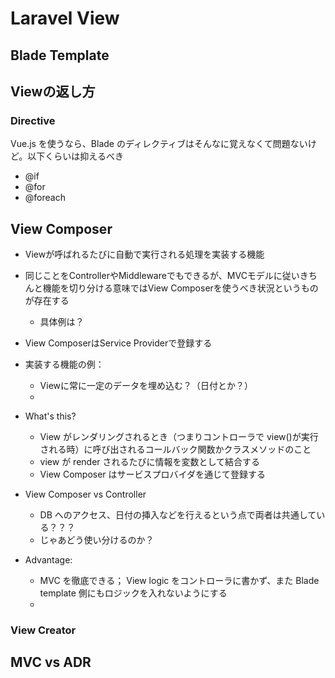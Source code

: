 # Laravel View


## Blade Template


## Viewの返し方

### Directive

Vue.js を使うなら、Blade のディレクティブはそんなに覚えなくて問題ないけど。以下くらいは抑えるべき

- @if
- @for
- @foreach


## View Composer

- Viewが呼ばれるたびに自動で実行される処理を実装する機能
- 同じことをControllerやMiddlewareでもできるが、MVCモデルに従いきちんと機能を切り分ける意味ではView Composerを使うべき状況というものが存在する
  - 具体例は？
- View ComposerはService Providerで登録する
- 実装する機能の例：
  - Viewに常に一定のデータを埋め込む？（日付とか？）
  -


- What's this?

  - View がレンダリングされるとき（つまりコントローラで view()が実行される時）に呼び出されるコールバック関数かクラスメソッドのこと
  - view が render されるたびに情報を変数として結合する
  - View Composer はサービスプロバイダを通じて登録する

- View Composer vs Controller

  - DB へのアクセス、日付の挿入などを行えるという点で両者は共通している？？？
  - じゃあどう使い分けるのか？

- Advantage:
  - MVC を徹底できる； View logic をコントローラに書かず、また Blade template 側にもロジックを入れないようにする
  -

### View Creator

## MVC vs ADR
